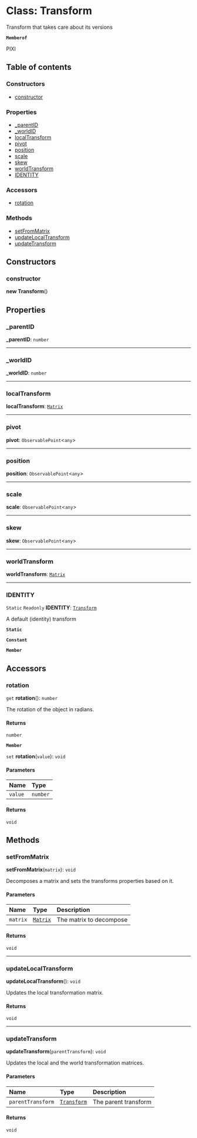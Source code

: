 # Class: Transform

Transform that takes care about its versions

**`Memberof`**

PIXI

## Table of contents

### Constructors

* [constructor](/auto-docs/fixed-layout-editor/classes/Transform.md#constructor)

### Properties

* [\_parentID](/auto-docs/fixed-layout-editor/classes/Transform.md#_parentid)
* [\_worldID](/auto-docs/fixed-layout-editor/classes/Transform.md#_worldid)
* [localTransform](/auto-docs/fixed-layout-editor/classes/Transform.md#localtransform)
* [pivot](/auto-docs/fixed-layout-editor/classes/Transform.md#pivot)
* [position](/auto-docs/fixed-layout-editor/classes/Transform.md#position)
* [scale](/auto-docs/fixed-layout-editor/classes/Transform.md#scale)
* [skew](/auto-docs/fixed-layout-editor/classes/Transform.md#skew)
* [worldTransform](/auto-docs/fixed-layout-editor/classes/Transform.md#worldtransform)
* [IDENTITY](/auto-docs/fixed-layout-editor/classes/Transform.md#identity)

### Accessors

* [rotation](/auto-docs/fixed-layout-editor/classes/Transform.md#rotation)

### Methods

* [setFromMatrix](/auto-docs/fixed-layout-editor/classes/Transform.md#setfrommatrix)
* [updateLocalTransform](/auto-docs/fixed-layout-editor/classes/Transform.md#updatelocaltransform)
* [updateTransform](/auto-docs/fixed-layout-editor/classes/Transform.md#updatetransform)

## Constructors

### constructor

**new Transform**()

## Properties

### \_parentID

**\_parentID**: `number`

***

### \_worldID

**\_worldID**: `number`

***

### localTransform

**localTransform**: [`Matrix`](/auto-docs/fixed-layout-editor/classes/Matrix.md)

***

### pivot

**pivot**: `ObservablePoint`<`any`>

***

### position

**position**: `ObservablePoint`<`any`>

***

### scale

**scale**: `ObservablePoint`<`any`>

***

### skew

**skew**: `ObservablePoint`<`any`>

***

### worldTransform

**worldTransform**: [`Matrix`](/auto-docs/fixed-layout-editor/classes/Matrix.md)

***

### IDENTITY

`Static` `Readonly` **IDENTITY**: [`Transform`](/auto-docs/fixed-layout-editor/classes/Transform.md)

A default (identity) transform

**`Static`**

**`Constant`**

**`Member`**

## Accessors

### rotation

`get` **rotation**(): `number`

The rotation of the object in radians.

#### Returns

`number`

**`Member`**

`set` **rotation**(`value`): `void`

#### Parameters

| Name | Type |
| :------ | :------ |
| `value` | `number` |

#### Returns

`void`

## Methods

### setFromMatrix

**setFromMatrix**(`matrix`): `void`

Decomposes a matrix and sets the transforms properties based on it.

#### Parameters

| Name | Type | Description |
| :------ | :------ | :------ |
| `matrix` | [`Matrix`](/auto-docs/fixed-layout-editor/classes/Matrix.md) | The matrix to decompose |

#### Returns

`void`

***

### updateLocalTransform

**updateLocalTransform**(): `void`

Updates the local transformation matrix.

#### Returns

`void`

***

### updateTransform

**updateTransform**(`parentTransform`): `void`

Updates the local and the world transformation matrices.

#### Parameters

| Name | Type | Description |
| :------ | :------ | :------ |
| `parentTransform` | [`Transform`](/auto-docs/fixed-layout-editor/classes/Transform.md) | The parent transform |

#### Returns

`void`
